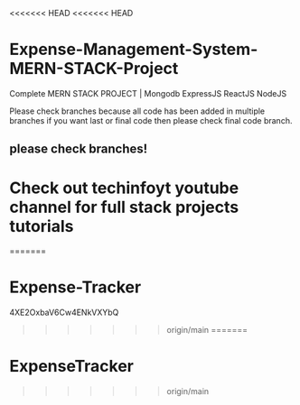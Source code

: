 <<<<<<< HEAD
<<<<<<< HEAD
# Expense-Management-System-MERN-STACK-Project
Complete MERN STACK PROJECT | Mongodb ExpressJS ReactJS NodeJS

Please check branches because all code has been added in multiple branches if you want last or final code then please check final code branch.

## please check branches!

# Check out techinfoyt youtube channel for full stack projects tutorials
=======
# Expense-Tracker
4XE2OxbaV6Cw4ENkVXYbQ
>>>>>>> origin/main
=======
# ExpenseTracker
>>>>>>> origin/main
